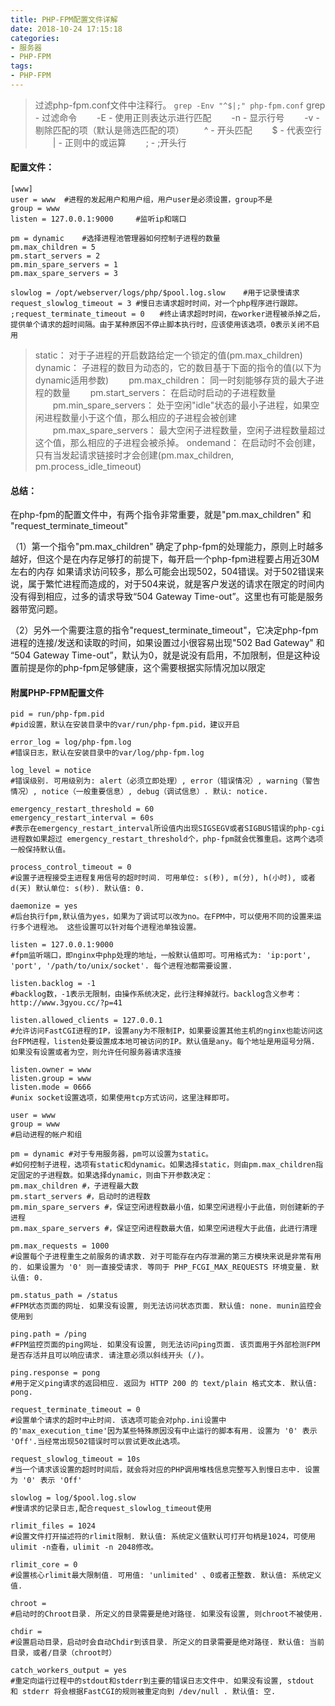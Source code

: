 ```yaml
---
title: PHP-FPM配置文件详解
date: 2018-10-24 17:15:18
categories:
- 服务器
- PHP-FPM
tags:
- PHP-FPM
---
```

>过滤php-fpm.conf文件中注释行。
`grep -Env "^$|;" php-fpm.conf`
grep - 过滤命令
　　-E - 使用正则表达示进行匹配
　　-n - 显示行号
　　-v - 剔除匹配的项（默认是筛选匹配的项）
　　^ - 开头匹配
　　$ - 代表空行
　　| - 正则中的或运算
　　; - ;开头行

<!--more-->

#### 配置文件： ####
```
[www]
user = www	#进程的发起用户和用户组，用户user是必须设置，group不是
group = www
listen = 127.0.0.1:9000		#监听ip和端口

pm = dynamic	#选择进程池管理器如何控制子进程的数量
pm.max_children = 5
pm.start_servers = 2
pm.min_spare_servers = 1
pm.max_spare_servers = 3
 
slowlog = /opt/webserver/logs/php/$pool.log.slow 	#用于记录慢请求
request_slowlog_timeout = 3	#慢日志请求超时时间，对一个php程序进行跟踪。
;request_terminate_timeout = 0　　#终止请求超时时间，在worker进程被杀掉之后，提供单个请求的超时间隔。由于某种原因不停止脚本执行时，应该使用该选项，0表示关闭不启用
```

>static： 对于子进程的开启数路给定一个锁定的值(pm.max_children)
dynamic： 子进程的数目为动态的，它的数目基于下面的指令的值(以下为dynamic适用参数)
　　pm.max_children： 同一时刻能够存货的最大子进程的数量
　　pm.start_servers： 在启动时启动的子进程数量
　　pm.min_spare_servers： 处于空闲"idle"状态的最小子进程，如果空闲进程数量小于这个值，那么相应的子进程会被创建
　　pm.max_spare_servers： 最大空闲子进程数量，空闲子进程数量超过这个值，那么相应的子进程会被杀掉。
ondemand： 在启动时不会创建，只有当发起请求链接时才会创建(pm.max_children, pm.process_idle_timeout)


#### 总结： ####
在php-fpm的配置文件中，有两个指令非常重要，就是"pm.max_children" 和 "request_terminate_timeout"

（1）第一个指令"pm.max_children" 确定了php-fpm的处理能力，原则上时越多越好，但这个是在内存足够打的前提下，每开启一个php-fpm进程要占用近30M左右的内存
如果请求访问较多，那么可能会出现502，504错误。对于502错误来说，属于繁忙进程而造成的，对于504来说，就是客户发送的请求在限定的时间内没有得到相应，过多的请求导致“504  Gateway  Time-out”。这里也有可能是服务器带宽问题。

（2）另外一个需要注意的指令"request_terminate_timeout"，它决定php-fpm进程的连接/发送和读取的时间，如果设置过小很容易出现"502 Bad Gateway" 和 “504  Gateway  Time-out”，默认为0，就是说没有启用，不加限制，但是这种设置前提是你的php-fpm足够健康，这个需要根据实际情况加以限定


#### 附属PHP-FPM配置文件 ####
```
pid = run/php-fpm.pid
#pid设置，默认在安装目录中的var/run/php-fpm.pid，建议开启

error_log = log/php-fpm.log
#错误日志，默认在安装目录中的var/log/php-fpm.log

log_level = notice
#错误级别. 可用级别为: alert（必须立即处理）, error（错误情况）, warning（警告情况）, notice（一般重要信息）, debug（调试信息）. 默认: notice.

emergency_restart_threshold = 60
emergency_restart_interval = 60s
#表示在emergency_restart_interval所设值内出现SIGSEGV或者SIGBUS错误的php-cgi进程数如果超过 emergency_restart_threshold个，php-fpm就会优雅重启。这两个选项一般保持默认值。

process_control_timeout = 0
#设置子进程接受主进程复用信号的超时时间. 可用单位: s(秒), m(分), h(小时), 或者 d(天) 默认单位: s(秒). 默认值: 0.

daemonize = yes
#后台执行fpm,默认值为yes，如果为了调试可以改为no。在FPM中，可以使用不同的设置来运行多个进程池。 这些设置可以针对每个进程池单独设置。

listen = 127.0.0.1:9000
#fpm监听端口，即nginx中php处理的地址，一般默认值即可。可用格式为: 'ip:port', 'port', '/path/to/unix/socket'. 每个进程池都需要设置.

listen.backlog = -1
#backlog数，-1表示无限制，由操作系统决定，此行注释掉就行。backlog含义参考：http://www.3gyou.cc/?p=41

listen.allowed_clients = 127.0.0.1
#允许访问FastCGI进程的IP，设置any为不限制IP，如果要设置其他主机的nginx也能访问这台FPM进程，listen处要设置成本地可被访问的IP。默认值是any。每个地址是用逗号分隔. 如果没有设置或者为空，则允许任何服务器请求连接

listen.owner = www
listen.group = www
listen.mode = 0666
#unix socket设置选项，如果使用tcp方式访问，这里注释即可。

user = www
group = www
#启动进程的帐户和组

pm = dynamic #对于专用服务器，pm可以设置为static。
#如何控制子进程，选项有static和dynamic。如果选择static，则由pm.max_children指定固定的子进程数。如果选择dynamic，则由下开参数决定：
pm.max_children #，子进程最大数
pm.start_servers #，启动时的进程数
pm.min_spare_servers #，保证空闲进程数最小值，如果空闲进程小于此值，则创建新的子进程
pm.max_spare_servers #，保证空闲进程数最大值，如果空闲进程大于此值，此进行清理

pm.max_requests = 1000
#设置每个子进程重生之前服务的请求数. 对于可能存在内存泄漏的第三方模块来说是非常有用的. 如果设置为 '0' 则一直接受请求. 等同于 PHP_FCGI_MAX_REQUESTS 环境变量. 默认值: 0.

pm.status_path = /status
#FPM状态页面的网址. 如果没有设置, 则无法访问状态页面. 默认值: none. munin监控会使用到

ping.path = /ping
#FPM监控页面的ping网址. 如果没有设置, 则无法访问ping页面. 该页面用于外部检测FPM是否存活并且可以响应请求. 请注意必须以斜线开头 (/)。

ping.response = pong
#用于定义ping请求的返回相应. 返回为 HTTP 200 的 text/plain 格式文本. 默认值: pong.

request_terminate_timeout = 0
#设置单个请求的超时中止时间. 该选项可能会对php.ini设置中的'max_execution_time'因为某些特殊原因没有中止运行的脚本有用. 设置为 '0' 表示 'Off'.当经常出现502错误时可以尝试更改此选项。

request_slowlog_timeout = 10s
#当一个请求该设置的超时时间后，就会将对应的PHP调用堆栈信息完整写入到慢日志中. 设置为 '0' 表示 'Off'

slowlog = log/$pool.log.slow
#慢请求的记录日志,配合request_slowlog_timeout使用

rlimit_files = 1024
#设置文件打开描述符的rlimit限制. 默认值: 系统定义值默认可打开句柄是1024，可使用 ulimit -n查看，ulimit -n 2048修改。

rlimit_core = 0
#设置核心rlimit最大限制值. 可用值: 'unlimited' 、0或者正整数. 默认值: 系统定义值.

chroot =
#启动时的Chroot目录. 所定义的目录需要是绝对路径. 如果没有设置, 则chroot不被使用.

chdir =
#设置启动目录，启动时会自动Chdir到该目录. 所定义的目录需要是绝对路径. 默认值: 当前目录，或者/目录（chroot时）

catch_workers_output = yes
#重定向运行过程中的stdout和stderr到主要的错误日志文件中. 如果没有设置, stdout 和 stderr 将会根据FastCGI的规则被重定向到 /dev/null . 默认值: 空.
```

